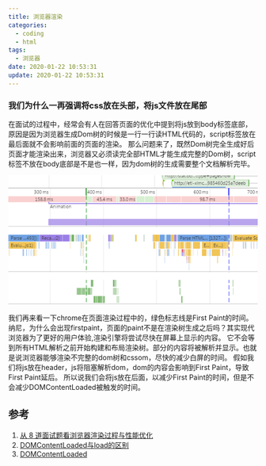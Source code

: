```yaml
---
title: 浏览器渲染
categories:
  - coding
  - html
tags:
  - 浏览器
date: 2020-01-22 10:53:31
update: 2020-01-22 10:53:31
---
```


### 我们为什么一再强调将css放在头部，将js文件放在尾部

在面试的过程中，经常会有人在回答页面的优化中提到将js放到body标签底部，原因是因为浏览器生成Dom树的时候是一行一行读HTML代码的，script标签放在最后面就不会影响前面的页面的渲染。
那么问题来了，既然Dom树完全生成好后页面才能渲染出来，浏览器又必须读完全部HTML才能生成完整的Dom树，script标签不放在body底部是不是也一样，因为dom树的生成需要整个文档解析完毕。

![\images\render-screenshot](/images/render-screenshot.png)

我们再来看一下chrome在页面渲染过程中的，绿色标志线是First Paint的时间。
纳尼，为什么会出现firstpaint，页面的paint不是在渲染树生成之后吗？其实现代浏览器为了更好的用户体验,渲染引擎将尝试尽快在屏幕上显示的内容。
它不会等到所有HTML解析之前开始构建和布局渲染树。部分的内容将被解析并显示。也就是说浏览器能够渲染不完整的dom树和cssom，尽快的减少白屏的时间。
假如我们将js放在header，js将阻塞解析dom，dom的内容会影响到First Paint，导致First Paint延后。
所以说我们会将js放在后面，以减少First Paint的时间，但是不会减少DOMContentLoaded被触发的时间。


## 参考
1. [从 8 道面试题看浏览器渲染过程与性能优化](https://juejin.im/post/5e143104e51d45414a4715f7)
2. [DOMContentLoaded与load的区别](https://www.cnblogs.com/caizhenbo/p/6679478.html)
3. [DOMContentLoaded](https://developer.mozilla.org/zh-CN/docs/Web/Events/DOMContentLoaded)